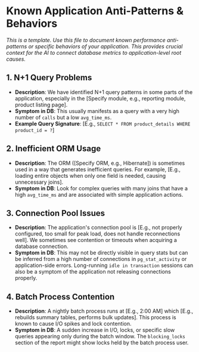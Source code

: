 # Known Application Anti-Patterns & Behaviors

_This is a template. Use this file to document known performance anti-patterns or specific behaviors of your application. This provides crucial context for the AI to connect database metrics to application-level root causes._

## 1. N+1 Query Problems

- **Description**: We have identified N+1 query patterns in some parts of the application, especially in the [Specify module, e.g., reporting module, product listing page].
- **Symptom in DB**: This usually manifests as a query with a very high number of `calls` but a low `avg_time_ms`.
- **Example Query Signature**: [E.g., `SELECT * FROM product_details WHERE product_id = ?`]

## 2. Inefficient ORM Usage

- **Description**: The ORM ([Specify ORM, e.g., Hibernate]) is sometimes used in a way that generates inefficient queries. For example, [E.g., loading entire objects when only one field is needed, causing unnecessary joins].
- **Symptom in DB**: Look for complex queries with many joins that have a high `avg_time_ms` and are associated with simple application actions.

## 3. Connection Pool Issues

- **Description**: The application's connection pool is [E.g., not properly configured, too small for peak load, does not handle reconnections well]. We sometimes see contention or timeouts when acquiring a database connection.
- **Symptom in DB**: This may not be directly visible in query stats but can be inferred from a high number of connections in `pg_stat_activity` or application-side errors. Long-running `idle in transaction` sessions can also be a symptom of the application not releasing connections properly.

## 4. Batch Process Contention

- **Description**: A nightly batch process runs at [E.g., 2:00 AM] which [E.g., rebuilds summary tables, performs bulk updates]. This process is known to cause I/O spikes and lock contention.
- **Symptom in DB**: A sudden increase in I/O, locks, or specific slow queries appearing only during the batch window. The `blocking_locks` section of the report might show locks held by the batch process user.
